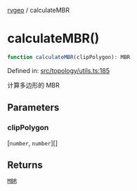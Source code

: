 [rvgeo](../index.md) / calculateMBR

# calculateMBR()

```ts
function calculateMBR(clipPolygon): MBR
```

Defined in: [src/topology/utils.ts:185](https://github.com/pzq123456/RVGeo/blob/e727f6f6e310621d656b74948bed9956ff45a613/src/topology/utils.ts#L185)

计算多边形的 MBR

## Parameters

### clipPolygon

\[`number`, `number`\][]

## Returns

[`MBR`](../type-aliases/MBR.md)
